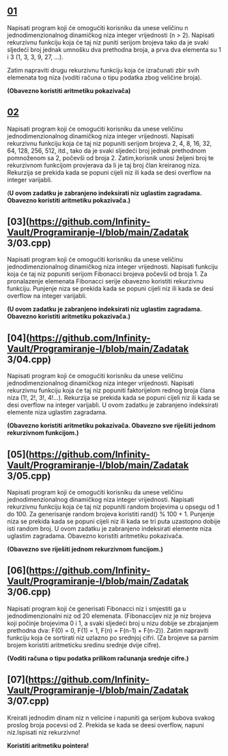 ## [**01**](https://github.com/saranur/Programiranje-1/blob/main/Treci%20zadaci/Prvi%20zadatak.cpp)

Napisati program koji će omogućiti korisniku da unese veličinu n jednodimenzionalnog dinamičkog niza integer vrijednosti (n > 2). Napisati rekurzivnu funkciju koja će taj niz puniti serijom brojeva tako da je svaki sljedeći broj jednak umnošku dva prethodna broja, a prva dva elementa su 1 i 3 (1, 3, 3, 9, 27, ...).

Zatim napraviti drugu rekurzivnu funkciju koja će izračunati zbir svih elemenata tog niza (voditi računa o tipu podatka zbog veličine broja).

**(Obavezno koristiti aritmetiku pokazivača)**

## [**02**](https://github.com/saranur/Programiranje-1/blob/main/Treci%20zadaci/Drugi%20zadatak.cpp)

Napisati program koji će omogućiti korisniku da unese veličinu jednodimenzionalnog dinamičkog niza integer vrijednosti. Napisati rekurzivnu funkciju koja će taj niz popuniti serijom brojeva 2, 4, 8, 16, 32, 64, 128, 256, 512, itd., tako da je svaki sljedeći broj jednak prethodnom pomnoženom sa 2, počevši od broja 2. Zatim,korisnik unosi željeni broj te rekurzivnom funkcijom provjerava da li je taj broj član kreiranog niza. Rekurzija se prekida kada se popuni cijeli niz ili kada se desi overflow na integer varijabli.

(**U ovom zadatku je zabranjeno indeksirati niz uglastim zagradama. Obavezno koristiti aritmetiku pokazivača.)**

## [**03**](https://github.com/Infinity-Vault/Programiranje-I/blob/main/Zadatak 3/03.cpp)

Napisati program koji će omogućiti korisniku da unese veličinu jednodimenzionalnog dinamičkog niza integer vrijednosti. Napisati funkciju koja će taj niz popuniti serijom Fibonacci brojeva počevši od broja 1. Za pronalazenje elemenata Fibonacci serije obavezno koristiti rekurzivnu funkciju. Punjenje niza se prekida kada se popuni cijeli niz ili kada se desi overflow na integer varijabli.

**(U ovom zadatku je zabranjeno indeksirati niz uglastim zagradama. Obavezno koristiti aritmetiku pokazivača.)**

## [**04**](https://github.com/Infinity-Vault/Programiranje-I/blob/main/Zadatak 3/04.cpp)

Napisati program koji će omogućiti korisniku da unese veličinu jednodimenzionalnog dinamičkog niza integer vrijednosti. Napisati rekurzivnu funkciju koja će taj niz popuniti faktorijelom rednog broja člana niza (1!, 2!, 3!, 4!...). Rekurzija se prekida kada se popuni cijeli niz ili kada se desi overflow na integer varijabli. U ovom zadatku je zabranjeno indeksirati elemente niza uglastim zagradama.

**(Obavezno koristiti aritmetiku pokazivača. Obavezno sve riješiti jednom rekurzivnom funkcijom.)**

## [**05**](https://github.com/Infinity-Vault/Programiranje-I/blob/main/Zadatak 3/05.cpp)

Napisati program koji će omogućiti korisniku da unese veličinu jednodimenzionalnog dinamičkog niza integer vrijednosti. Napisati rekurzivnu funkciju koja će taj niz popuniti random brojevima u opsegu od 1 do 100. Za generisanje random brojeva koristiti rand() % 100 + 1. Punjenje niza se prekida kada se popuni cijeli niz ili kada se tri puta uzastopno dobije isti random broj. U ovom zadatku je zabranjeno indeksirati elemente niza uglastim zagradama. Obavezno koristiti aritmetiku pokazivača.

**(Obavezno sve riješiti jednom rekurzivnom funcijom.)**

## [**06**](https://github.com/Infinity-Vault/Programiranje-I/blob/main/Zadatak 3/06.cpp)

Napisati program koji će generisati Fibonacci niz i smjestiti ga u jednodimenzionalni niz od 20 elemenata. (Fibonaccijev niz je niz brojeva koji počinje brojevima 0 i 1, a svaki sljedeći broj u nizu dobije se zbrajanjem prethodna dva: F(0) = 0, F(1) = 1, F(n) = F(n-1) + F(n-2)). Zatim napraviti funkciju koja će sortirati niz uzlazno po srednjoj cifri. (Za brojeve sa parnim brojem koristiti aritmeticku sredinu srednje dvije cifre).

**(Voditi računa o tipu podatka prilikom računanja srednje cifre.)**

## [**07**](https://github.com/Infinity-Vault/Programiranje-I/blob/main/Zadatak 3/07.cpp)

Kreirati jednodim dinam niz n velicine i napuniti ga serijom kubova svakog proslog broja pocevsi od 2. Prekida se kada se deesi overflow, napuni niz.Ispisati niz rekurzivno!

**Koristiti aritmetiku pointera!**